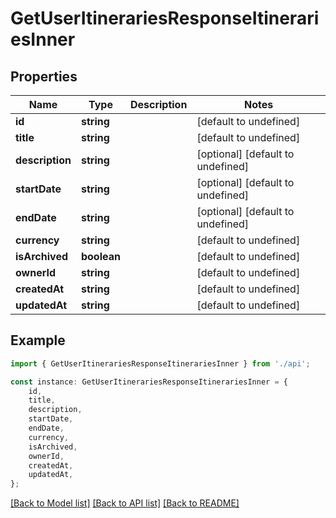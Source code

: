 # GetUserItinerariesResponseItinerariesInner


## Properties

Name | Type | Description | Notes
------------ | ------------- | ------------- | -------------
**id** | **string** |  | [default to undefined]
**title** | **string** |  | [default to undefined]
**description** | **string** |  | [optional] [default to undefined]
**startDate** | **string** |  | [optional] [default to undefined]
**endDate** | **string** |  | [optional] [default to undefined]
**currency** | **string** |  | [default to undefined]
**isArchived** | **boolean** |  | [default to undefined]
**ownerId** | **string** |  | [default to undefined]
**createdAt** | **string** |  | [default to undefined]
**updatedAt** | **string** |  | [default to undefined]

## Example

```typescript
import { GetUserItinerariesResponseItinerariesInner } from './api';

const instance: GetUserItinerariesResponseItinerariesInner = {
    id,
    title,
    description,
    startDate,
    endDate,
    currency,
    isArchived,
    ownerId,
    createdAt,
    updatedAt,
};
```

[[Back to Model list]](../README.md#documentation-for-models) [[Back to API list]](../README.md#documentation-for-api-endpoints) [[Back to README]](../README.md)
